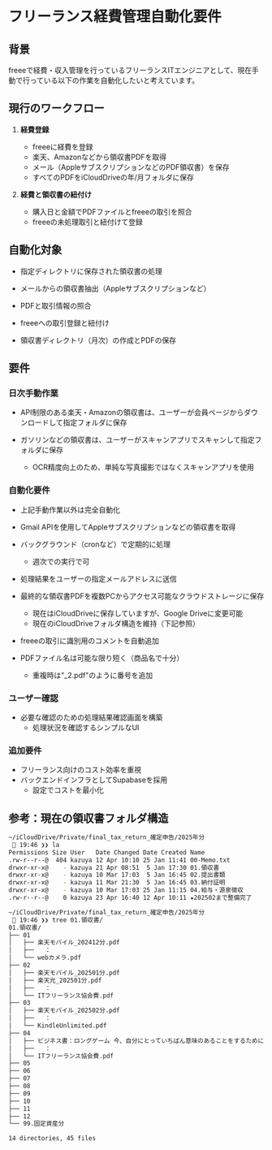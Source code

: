 # フリーランス経費管理自動化要件

## 背景

freeeで経費・収入管理を行っているフリーランスITエンジニアとして、現在手動で行っている以下の作業を自動化したいと考えています。

## 現行のワークフロー

1. **経費登録**

   - freeeに経費を登録
   - 楽天、Amazonなどから領収書PDFを取得
   - メール（AppleサブスクリプションなどのPDF領収書）を保存
   - すべてのPDFをiCloudDriveの年/月フォルダに保存

2. **経費と領収書の紐付け**
   - 購入日と金額でPDFファイルとfreeeの取引を照合
   - freeeの未処理取引と紐付けて登録

## 自動化対象

- 指定ディレクトリに保存された領収書の処理

- メールからの領収書抽出（Appleサブスクリプションなど）
- PDFと取引情報の照合
- freeeへの取引登録と紐付け

- 領収書ディレクトリ（月次）の作成とPDFの保存

## 要件

### 日次手動作業

- API制限のある楽天・Amazonの領収書は、ユーザーが会員ページからダウンロードして指定フォルダに保存

- ガソリンなどの領収書は、ユーザーがスキャンアプリでスキャンして指定フォルダに保存
  - OCR精度向上のため、単純な写真撮影ではなくスキャンアプリを使用

### 自動化要件

- 上記手動作業以外は完全自動化
- Gmail APIを使用してAppleサブスクリプションなどの領収書を取得

- バックグラウンド（cronなど）で定期的に処理

  - 週次での実行で可

- 処理結果をユーザーの指定メールアドレスに送信

- 最終的な領収書PDFを複数PCからアクセス可能なクラウドストレージに保存
  - 現在はiCloudDriveに保存していますが、Google Driveに変更可能
  - 現在のiCloudDriveフォルダ構造を維持（下記参照）
- freeeの取引に識別用のコメントを自動追加

- PDFファイル名は可能な限り短く（商品名で十分）
  - 重複時は"\_2.pdf"のように番号を追加

### ユーザー確認

- 必要な確認のための処理結果確認画面を構築
  - 処理状況を確認するシンプルなUI

### 追加要件

- フリーランス向けのコスト効率を重視
- バックエンドインフラとしてSupabaseを採用
  - 設定でコストを最小化

## 参考：現在の領収書フォルダ構造

```bash
~/iCloudDrive/Private/final_tax_return_確定申告/2025年分
  19:46 ❯❯ la
Permissions Size User   Date Changed Date Created Name
.rw-r--r--@  404 kazuya 12 Apr 10:10 25 Jan 11:41 00-Memo.txt
drwxr-xr-x@    - kazuya 21 Apr 08:51  5 Jan 17:30 01.領収書
drwxr-xr-x@    - kazuya 10 Mar 17:03  5 Jan 16:45 02.提出書類
drwxr-xr-x@    - kazuya 11 Mar 21:30  5 Jan 16:45 03.納付証明
drwxr-xr-x@    - kazuya 10 Mar 17:03 25 Jan 11:15 04.給与・源泉徴収
.rw-r--r--@    0 kazuya 23 Apr 16:40 12 Apr 10:11 ★202502まで整備完了

~/iCloudDrive/Private/final_tax_return_確定申告/2025年分
  19:46 ❯❯ tree 01.領収書/
01.領収書/
├── 01
│   ├── 楽天モバイル_202412分.pdf
│   ├──   ：
│   └── webカメラ.pdf
├── 02
│   ├── 楽天モバイル_202501分.pdf
│   ├── 楽天光_202501分.pdf
│   ├──   ：
│   └── ITフリーランス協会費.pdf
├── 03
│   ├── 楽天モバイル_202502分.pdf
│   ├──   ：
│   └── KindleUnlimited.pdf
├── 04
│   ├── ビジネス書：ロングゲーム 今、自分にとっていちばん意味のあることをするために.pdf
│   ├──   ：
│   └── ITフリーランス協会費.pdf
├── 05
├── 06
├── 07
├── 08
├── 09
├── 10
├── 11
├── 12
└── 99.固定資産分

14 directories, 45 files
```
